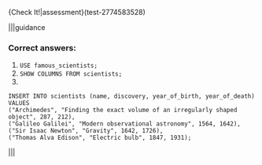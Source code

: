 {Check It!|assessment}(test-2774583528)


|||guidance
### Correct answers:

1. `USE famous_scientists;`
2. `SHOW COLUMNS FROM scientists;`
3.
```
INSERT INTO scientists (name, discovery, year_of_birth, year_of_death)
VALUES
("Archimedes", "Finding the exact volume of an irregularly shaped object", 287, 212),
("Galileo Galilei", "Modern observational astronomy", 1564, 1642),
("Sir Isaac Newton", "Gravity", 1642, 1726),
("Thomas Alva Edison", "Electric bulb", 1847, 1931);
```

|||
